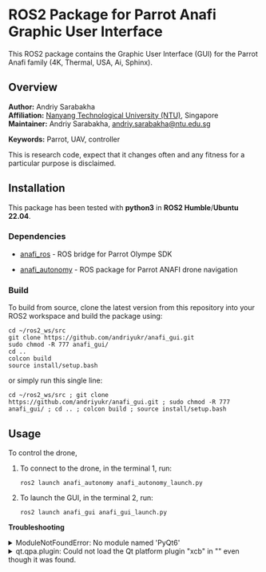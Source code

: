 # ROS2 Package for Parrot Anafi Graphic User Interface
This ROS2 package contains the Graphic User Interface (GUI) for the Parrot Anafi family (4K, Thermal, USA, Ai, Sphinx).

## Overview

**Author:** Andriy Sarabakha<br />
**Affiliation:** [Nanyang Technological University (NTU)](https://www.ntu.edu.sg), Singapore<br />
**Maintainer:** Andriy Sarabakha, andriy.sarabakha@ntu.edu.sg

**Keywords:** Parrot, UAV, controller

This is research code, expect that it changes often and any fitness for a particular purpose is disclaimed.

## Installation

This package has been tested with **python3** in **ROS2 Humble**/**Ubuntu 22.04**.

### Dependencies

- [anafi_ros](https://github.com/andriyukr/anafi_ros) - ROS bridge for Parrot Olympe SDK

- [anafi_autonomy](https://github.com/andriyukr/anafi_autonomy) - ROS package for Parrot ANAFI drone navigation

### Build

To build from source, clone the latest version from this repository into your ROS2 workspace and build the package using:

    cd ~/ros2_ws/src
    git clone https://github.com/andriyukr/anafi_gui.git
    sudo chmod -R 777 anafi_gui/
    cd ..
    colcon build
    source install/setup.bash

or simply run this single line:

    cd ~/ros2_ws/src ; git clone https://github.com/andriyukr/anafi_gui.git ; sudo chmod -R 777 anafi_gui/ ; cd .. ; colcon build ; source install/setup.bash

## Usage

To control the drone,

1. To connect to the drone, in the terminal 1, run:

       ros2 launch anafi_autonomy anafi_autonomy_launch.py

1. To launch the GUI, in the terminal 2, run:

       ros2 launch anafi_gui anafi_gui_launch.py

**Troubleshooting**

<details> 
    <summary>ModuleNotFoundError: No module named 'PyQt6'</summary>

Install `PyQt6`:

    pip install PyQt6
</details>

<details> 
    <summary>qt.qpa.plugin: Could not load the Qt platform plugin "xcb" in "" even though it was found.</summary>

Install `libxcb-cursor0`:

    sudo apt install libxcb-cursor0
</details>
